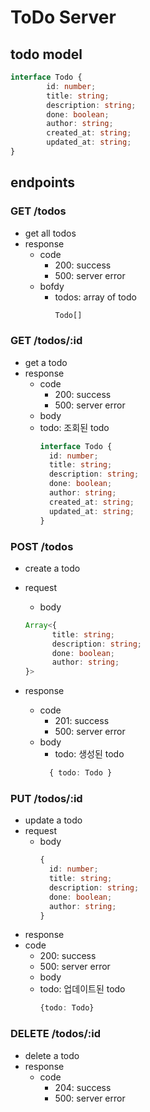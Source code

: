 # ToDo Server

## todo model
```ts
interface Todo {
        id: number;
        title: string;
        description: string;
        done: boolean;
        author: string;
        created_at: string;
        updated_at: string;
}
```


## endpoints

### GET /todos
- get all todos
- response
  - code
    - 200: success
    - 500: server error
  - bofdy
    - todos: array of todo
      ```ts
      Todo[]
      ```

### GET /todos/:id
- get a todo
- response
  - code
    - 200: success
    - 500: server error
  - body
  - todo: 조회된 todo
    ```ts
    interface Todo {
      id: number;
      title: string;
      description: string;
      done: boolean;
      author: string;
      created_at: string;
      updated_at: string;
    }
    ```



### POST /todos
- create a todo
- request
  - body
  ```ts
  Array<{
        title: string;
        description: string;
        done: boolean;
        author: string;
  }>
  ```

- response
  - code
    - 201: success
    - 500: server error
  - body
    - todo: 생성된 todo
    ```ts
      { todo: Todo }
    ```
### PUT /todos/:id
- update a todo
- request
  - body
    ```ts
    {
      id: number;
      title: string;
      description: string;
      done: boolean;
      author: string;
    }
    ```
- response
- code
  - 200: success
  - 500: server error
  - body
  - todo: 업데이트된 todo
    ```ts
    {todo: Todo}
    ```

### DELETE /todos/:id
- delete a todo
- response
  - code
    - 204: success
    - 500: server error
